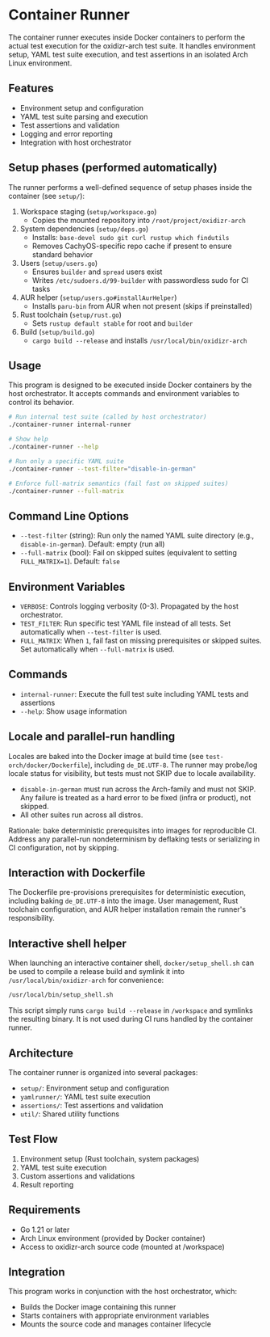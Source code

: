 # Container Runner

The container runner executes inside Docker containers to perform the actual test execution for the oxidizr-arch test suite. It handles environment setup, YAML test suite execution, and test assertions in an isolated Arch Linux environment.

## Features

- Environment setup and configuration
- YAML test suite parsing and execution
- Test assertions and validation
- Logging and error reporting
- Integration with host orchestrator

## Setup phases (performed automatically)

The runner performs a well-defined sequence of setup phases inside the container (see `setup/`):

1. Workspace staging (`setup/workspace.go`)
   - Copies the mounted repository into `/root/project/oxidizr-arch`
2. System dependencies (`setup/deps.go`)
   - Installs: `base-devel sudo git curl rustup which findutils`
   - Removes CachyOS-specific repo cache if present to ensure standard behavior
3. Users (`setup/users.go`)
   - Ensures `builder` and `spread` users exist
   - Writes `/etc/sudoers.d/99-builder` with passwordless sudo for CI tasks
4. AUR helper (`setup/users.go#installAurHelper`)
   - Installs `paru-bin` from AUR when not present (skips if preinstalled)
5. Rust toolchain (`setup/rust.go`)
   - Sets `rustup default stable` for root and `builder`
6. Build (`setup/build.go`)
   - `cargo build --release` and installs `/usr/local/bin/oxidizr-arch`

## Usage

This program is designed to be executed inside Docker containers by the host orchestrator. It accepts commands and environment variables to control its behavior.

```bash
# Run internal test suite (called by host orchestrator)
./container-runner internal-runner

# Show help
./container-runner --help

# Run only a specific YAML suite
./container-runner --test-filter="disable-in-german"

# Enforce full-matrix semantics (fail fast on skipped suites)
./container-runner --full-matrix
```

## Command Line Options

- `--test-filter` (string): Run only the named YAML suite directory (e.g., `disable-in-german`). Default: empty (run all)
- `--full-matrix` (bool): Fail on skipped suites (equivalent to setting `FULL_MATRIX=1`). Default: `false`

## Environment Variables

- `VERBOSE`: Controls logging verbosity (0-3). Propagated by the host orchestrator.
- `TEST_FILTER`: Run specific test YAML file instead of all tests. Set automatically when `--test-filter` is used.
- `FULL_MATRIX`: When `1`, fail fast on missing prerequisites or skipped suites. Set automatically when `--full-matrix` is used.

## Commands

- `internal-runner`: Execute the full test suite including YAML tests and assertions
- `--help`: Show usage information

## Locale and parallel-run handling

Locales are baked into the Docker image at build time (see `test-orch/docker/Dockerfile`), including `de_DE.UTF-8`. The runner may probe/log locale status for visibility, but tests must not SKIP due to locale availability.

- `disable-in-german` must run across the Arch-family and must not SKIP. Any failure is treated as a hard error to be fixed (infra or product), not skipped.
- All other suites run across all distros.

Rationale: bake deterministic prerequisites into images for reproducible CI. Address any parallel-run nondeterminism by deflaking tests or serializing in CI configuration, not by skipping.

## Interaction with Dockerfile

The Dockerfile pre-provisions prerequisites for deterministic execution, including baking `de_DE.UTF-8` into the image. User management, Rust toolchain configuration, and AUR helper installation remain the runner's responsibility.

## Interactive shell helper

When launching an interactive container shell, `docker/setup_shell.sh` can be used to compile a release build and symlink it into `/usr/local/bin/oxidizr-arch` for convenience:

```bash
/usr/local/bin/setup_shell.sh
```

This script simply runs `cargo build --release` in `/workspace` and symlinks the resulting binary. It is not used during CI runs handled by the container runner.

## Architecture

The container runner is organized into several packages:

- `setup/`: Environment setup and configuration
- `yamlrunner/`: YAML test suite execution
- `assertions/`: Test assertions and validation
- `util/`: Shared utility functions

## Test Flow

1. Environment setup (Rust toolchain, system packages)
2. YAML test suite execution
3. Custom assertions and validations
4. Result reporting

## Requirements

- Go 1.21 or later
- Arch Linux environment (provided by Docker container)
- Access to oxidizr-arch source code (mounted at /workspace)

## Integration

This program works in conjunction with the host orchestrator, which:
- Builds the Docker image containing this runner
- Starts containers with appropriate environment variables
- Mounts the source code and manages container lifecycle
